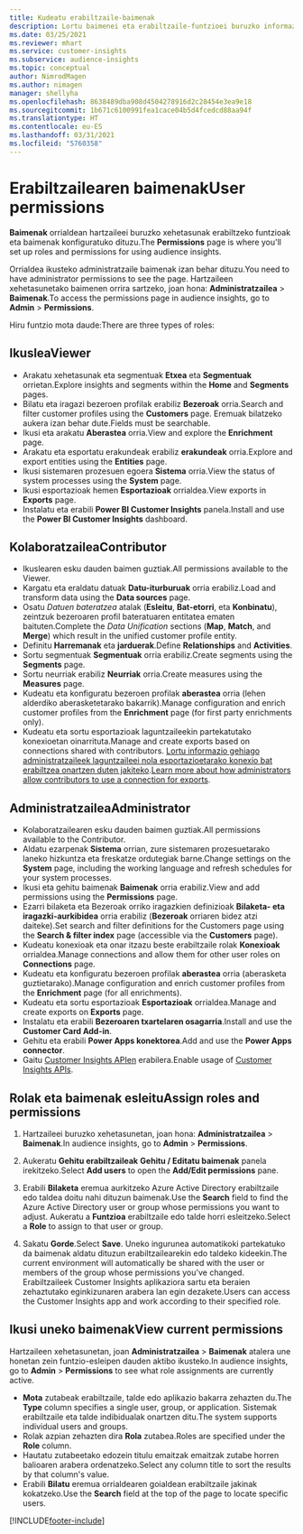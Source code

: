 ```yaml
---
title: Kudeatu erabiltzaile-baimenak
description: Lortu baimenei eta erabiltzaile-funtzioei buruzko informazio gehiago.
ms.date: 03/25/2021
ms.reviewer: mhart
ms.service: customer-insights
ms.subservice: audience-insights
ms.topic: conceptual
author: NimrodMagen
ms.author: nimagen
manager: shellyha
ms.openlocfilehash: 8638489dba908d4504278916d2c28454e3ea9e18
ms.sourcegitcommit: 1b671c6100991fea1cace04b5d4fcedcd88aa94f
ms.translationtype: HT
ms.contentlocale: eu-ES
ms.lasthandoff: 03/31/2021
ms.locfileid: "5760358"
---
```

# <a name="user-permissions"></a><span data-ttu-id="b0c6c-103">Erabiltzailearen baimenak</span><span class="sxs-lookup"><span data-stu-id="b0c6c-103">User permissions</span></span>

<span data-ttu-id="b0c6c-104">**Baimenak** orrialdean hartzaileei buruzko xehetasunak erabiltzeko funtzioak eta baimenak konfiguratuko dituzu.</span><span class="sxs-lookup"><span data-stu-id="b0c6c-104">The **Permissions** page is where you'll set up roles and permissions for using audience insights.</span></span>

<span data-ttu-id="b0c6c-105">Orrialdea ikusteko administratzaile baimenak izan behar dituzu.</span><span class="sxs-lookup"><span data-stu-id="b0c6c-105">You need to have administrator permissions to see the page.</span></span> <span data-ttu-id="b0c6c-106">Hartzaileen xehetasunetako baimenen orrira sartzeko, joan hona: **Administratzailea** > **Baimenak**.</span><span class="sxs-lookup"><span data-stu-id="b0c6c-106">To access the permissions page in audience insights, go to **Admin** > **Permissions**.</span></span>

<span data-ttu-id="b0c6c-107">Hiru funtzio mota daude:</span><span class="sxs-lookup"><span data-stu-id="b0c6c-107">There are three types of roles:</span></span>

## <a name="viewer"></a><span data-ttu-id="b0c6c-108">Ikuslea</span><span class="sxs-lookup"><span data-stu-id="b0c6c-108">Viewer</span></span>

- <span data-ttu-id="b0c6c-109">Arakatu xehetasunak eta segmentuak **Etxea** eta **Segmentuak** orrietan.</span><span class="sxs-lookup"><span data-stu-id="b0c6c-109">Explore insights and segments within the **Home** and **Segments** pages.</span></span>
- <span data-ttu-id="b0c6c-110">Bilatu eta iragazi bezeroen profilak erabiliz **Bezeroak** orria.</span><span class="sxs-lookup"><span data-stu-id="b0c6c-110">Search and filter customer profiles using the **Customers** page.</span></span> <span data-ttu-id="b0c6c-111">Eremuak bilatzeko aukera izan behar dute.</span><span class="sxs-lookup"><span data-stu-id="b0c6c-111">Fields must be searchable.</span></span>
- <span data-ttu-id="b0c6c-112">Ikusi eta arakatu **Aberastea** orria.</span><span class="sxs-lookup"><span data-stu-id="b0c6c-112">View and explore the **Enrichment** page.</span></span>
- <span data-ttu-id="b0c6c-113">Arakatu eta esportatu erakundeak erabiliz **erakundeak** orria.</span><span class="sxs-lookup"><span data-stu-id="b0c6c-113">Explore and export entities using the **Entities** page.</span></span>
- <span data-ttu-id="b0c6c-114">Ikusi sistemaren prozesuen egoera **Sistema** orria.</span><span class="sxs-lookup"><span data-stu-id="b0c6c-114">View the status of system processes  using the **System** page.</span></span>
- <span data-ttu-id="b0c6c-115">Ikusi esportazioak hemen **Esportazioak** orrialdea.</span><span class="sxs-lookup"><span data-stu-id="b0c6c-115">View exports in **Exports** page.</span></span>
- <span data-ttu-id="b0c6c-116">Instalatu eta erabili **Power BI Customer Insights** panela.</span><span class="sxs-lookup"><span data-stu-id="b0c6c-116">Install and use the **Power BI Customer Insights** dashboard.</span></span>

## <a name="contributor"></a><span data-ttu-id="b0c6c-117">Kolaboratzailea</span><span class="sxs-lookup"><span data-stu-id="b0c6c-117">Contributor</span></span>

- <span data-ttu-id="b0c6c-118">Ikuslearen esku dauden baimen guztiak.</span><span class="sxs-lookup"><span data-stu-id="b0c6c-118">All permissions available to the Viewer.</span></span>
- <span data-ttu-id="b0c6c-119">Kargatu eta eraldatu datuak **Datu-iturburuak** orria erabiliz.</span><span class="sxs-lookup"><span data-stu-id="b0c6c-119">Load and transform data using the **Data sources** page.</span></span>
- <span data-ttu-id="b0c6c-120">Osatu *Datuen bateratzea* atalak (**Esleitu**, **Bat-etorri**, eta **Konbinatu**), zeintzuk bezeroaren profil bateratuaren entitatea ematen baituten.</span><span class="sxs-lookup"><span data-stu-id="b0c6c-120">Complete the *Data Unification* sections (**Map**, **Match**, and **Merge**) which result in the unified customer profile entity.</span></span>
- <span data-ttu-id="b0c6c-121">Definitu **Harremanak** eta **jarduerak**.</span><span class="sxs-lookup"><span data-stu-id="b0c6c-121">Define **Relationships** and **Activities**.</span></span>
- <span data-ttu-id="b0c6c-122">Sortu segmentuak **Segmentuak** orria erabiliz.</span><span class="sxs-lookup"><span data-stu-id="b0c6c-122">Create segments using the **Segments** page.</span></span>
- <span data-ttu-id="b0c6c-123">Sortu neurriak erabiliz **Neurriak** orria.</span><span class="sxs-lookup"><span data-stu-id="b0c6c-123">Create measures using the **Measures** page.</span></span>
- <span data-ttu-id="b0c6c-124">Kudeatu eta konfiguratu bezeroen profilak **aberastea** orria (lehen alderdiko aberasketetarako bakarrik).</span><span class="sxs-lookup"><span data-stu-id="b0c6c-124">Manage configuration and enrich customer profiles from the **Enrichment** page (for first party enrichments only).</span></span>
- <span data-ttu-id="b0c6c-125">Kudeatu eta sortu esportazioak laguntzaileekin partekatutako konexioetan oinarrituta.</span><span class="sxs-lookup"><span data-stu-id="b0c6c-125">Manage and create exports based on connections shared with contributors.</span></span> <span data-ttu-id="b0c6c-126">[Lortu informazio gehiago administratzaileek laguntzaileei nola esportazioetarako konexio bat erabiltzea onartzen duten jakiteko](connections.md#allow-contributors-to-use-a-connection-for-exports).</span><span class="sxs-lookup"><span data-stu-id="b0c6c-126">[Learn more about how administrators allow contributors to use a connection for exports](connections.md#allow-contributors-to-use-a-connection-for-exports).</span></span>

## <a name="administrator"></a><span data-ttu-id="b0c6c-127">Administratzailea</span><span class="sxs-lookup"><span data-stu-id="b0c6c-127">Administrator</span></span>

- <span data-ttu-id="b0c6c-128">Kolaboratzailearen esku dauden baimen guztiak.</span><span class="sxs-lookup"><span data-stu-id="b0c6c-128">All permissions available to the Contributor.</span></span>
- <span data-ttu-id="b0c6c-129">Aldatu ezarpenak **Sistema** orrian, zure sistemaren prozesuetarako laneko hizkuntza eta freskatze ordutegiak barne.</span><span class="sxs-lookup"><span data-stu-id="b0c6c-129">Change settings on the **System** page, including the working language and refresh schedules for your system processes.</span></span>
- <span data-ttu-id="b0c6c-130">Ikusi eta gehitu baimenak **Baimenak** orria erabiliz.</span><span class="sxs-lookup"><span data-stu-id="b0c6c-130">View and add permissions using the **Permissions** page.</span></span>
- <span data-ttu-id="b0c6c-131">Ezarri bilaketa eta Bezeroak orriko iragazkien definizioak **Bilaketa- eta iragazki-aurkibidea** orria erabiliz (**Bezeroak** orriaren bidez atzi daiteke).</span><span class="sxs-lookup"><span data-stu-id="b0c6c-131">Set search and filter definitions for the Customers page using the **Search & filter index** page (accessible via the **Customers** page).</span></span>
- <span data-ttu-id="b0c6c-132">Kudeatu konexioak eta onar itzazu beste erabiltzaile rolak **Konexioak** orrialdea.</span><span class="sxs-lookup"><span data-stu-id="b0c6c-132">Manage connections and allow them for other user roles on **Connections** page.</span></span>
- <span data-ttu-id="b0c6c-133">Kudeatu eta konfiguratu bezeroen profilak **aberastea** orria (aberasketa guztietarako).</span><span class="sxs-lookup"><span data-stu-id="b0c6c-133">Manage configuration and enrich customer profiles from the **Enrichment** page (for all enrichments).</span></span>
- <span data-ttu-id="b0c6c-134">Kudeatu eta sortu esportazioak **Esportazioak** orrialdea.</span><span class="sxs-lookup"><span data-stu-id="b0c6c-134">Manage and create exports on **Exports** page.</span></span>
- <span data-ttu-id="b0c6c-135">Instalatu eta erabili **Bezeroaren txartelaren osagarria**.</span><span class="sxs-lookup"><span data-stu-id="b0c6c-135">Install and use the **Customer Card Add-in**.</span></span>
- <span data-ttu-id="b0c6c-136">Gehitu eta erabili **Power Apps konektorea**.</span><span class="sxs-lookup"><span data-stu-id="b0c6c-136">Add and use the **Power Apps connector**.</span></span>
- <span data-ttu-id="b0c6c-137">Gaitu [Customer Insights APIen](apis.md) erabilera.</span><span class="sxs-lookup"><span data-stu-id="b0c6c-137">Enable usage of [Customer Insights APIs](apis.md).</span></span>

## <a name="assign-roles-and-permissions"></a><span data-ttu-id="b0c6c-138">Rolak eta baimenak esleitu</span><span class="sxs-lookup"><span data-stu-id="b0c6c-138">Assign roles and permissions</span></span>

1. <span data-ttu-id="b0c6c-139">Hartzaileei buruzko xehetasunetan, joan hona: **Administratzailea** > **Baimenak**.</span><span class="sxs-lookup"><span data-stu-id="b0c6c-139">In audience insights, go to **Admin** > **Permissions**.</span></span>

1. <span data-ttu-id="b0c6c-140">Aukeratu **Gehitu erabiltzaileak** **Gehitu / Editatu baimenak** panela irekitzeko.</span><span class="sxs-lookup"><span data-stu-id="b0c6c-140">Select **Add users** to open the **Add/Edit permissions** pane.</span></span>

1. <span data-ttu-id="b0c6c-141">Erabili **Bilaketa** eremua aurkitzeko Azure Active Directory erabiltzaile edo taldea doitu nahi dituzun baimenak.</span><span class="sxs-lookup"><span data-stu-id="b0c6c-141">Use the **Search** field to find the Azure Active Directory user or group whose permissions you want to adjust.</span></span> <span data-ttu-id="b0c6c-142">Aukeratu a **Funtzioa** erabiltzaile edo talde horri esleitzeko.</span><span class="sxs-lookup"><span data-stu-id="b0c6c-142">Select a **Role** to assign to that user or group.</span></span>

1. <span data-ttu-id="b0c6c-143">Sakatu **Gorde**.</span><span class="sxs-lookup"><span data-stu-id="b0c6c-143">Select **Save**.</span></span> <span data-ttu-id="b0c6c-144">Uneko ingurunea automatikoki partekatuko da baimenak aldatu dituzun erabiltzailearekin edo taldeko kideekin.</span><span class="sxs-lookup"><span data-stu-id="b0c6c-144">The current environment will automatically be shared with the user or members of the group whose permissions you've changed.</span></span> <span data-ttu-id="b0c6c-145">Erabiltzaileek Customer Insights aplikaziora sartu eta beraien zehaztutako eginkizunaren arabera lan egin dezakete.</span><span class="sxs-lookup"><span data-stu-id="b0c6c-145">Users can access the Customer Insights app and work according to their specified role.</span></span>

## <a name="view-current-permissions"></a><span data-ttu-id="b0c6c-146">Ikusi uneko baimenak</span><span class="sxs-lookup"><span data-stu-id="b0c6c-146">View current permissions</span></span>

<span data-ttu-id="b0c6c-147">Hartzaileen xehetasunetan, joan **Administratzailea** > **Baimenak** atalera une honetan zein funtzio-esleipen dauden aktibo ikusteko.</span><span class="sxs-lookup"><span data-stu-id="b0c6c-147">In audience insights, go to **Admin** > **Permissions** to see what role assignments are currently active.</span></span>

- <span data-ttu-id="b0c6c-148">**Mota** zutabeak erabiltzaile, talde edo aplikazio bakarra zehazten du.</span><span class="sxs-lookup"><span data-stu-id="b0c6c-148">The **Type** column specifies a single user, group, or application.</span></span> <span data-ttu-id="b0c6c-149">Sistemak erabiltzaile eta talde indibidualak onartzen ditu.</span><span class="sxs-lookup"><span data-stu-id="b0c6c-149">The system supports individual users and groups.</span></span>
- <span data-ttu-id="b0c6c-150">Rolak azpian zehazten dira **Rola** zutabea.</span><span class="sxs-lookup"><span data-stu-id="b0c6c-150">Roles are specified under the **Role** column.</span></span>
- <span data-ttu-id="b0c6c-151">Hautatu zutabeetako edozein titulu emaitzak emaitzak zutabe horren balioaren arabera ordenatzeko.</span><span class="sxs-lookup"><span data-stu-id="b0c6c-151">Select any column title to sort the results by that column's value.</span></span>
- <span data-ttu-id="b0c6c-152">Erabili **Bilatu** eremua orrialdearen goialdean erabiltzaile jakinak kokatzeko.</span><span class="sxs-lookup"><span data-stu-id="b0c6c-152">Use the **Search** field at the top of the page to locate specific users.</span></span>


[!INCLUDE[footer-include](../includes/footer-banner.md)]
